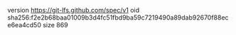 version https://git-lfs.github.com/spec/v1
oid sha256:f2e2b68baa01009b3d4fc51fbd9ba59c7219490a89dab92670f88ece6ea4cd50
size 869
